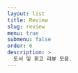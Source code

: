 ```yaml
---
layout: list
title: Review
slug: review
menu: true
submenu: false
order: 6
description: >
  도서 및 회고 리뷰 모음.
---
```

